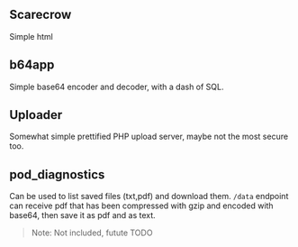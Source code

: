 ## Scarecrow

Simple html

## b64app

Simple base64 encoder and decoder, with a dash of SQL.

## Uploader

Somewhat simple prettified PHP upload server, maybe not the most secure too.

## pod_diagnostics

Can be used to list saved files (txt,pdf) and download them.
`/data` endpoint can receive pdf that has been compressed with gzip and encoded with base64, then save it as pdf and as text.

> Note: Not included, futute TODO